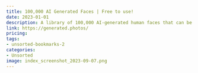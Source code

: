```yaml
---
title: 100,000 AI Generated Faces | Free to use!
date: 2023-01-01
description: A library of 100,000 AI-generated human faces that can be used for various design projects, such as website avatars, social media graphics, and more.
link: https://generated.photos/
pricing: 
tags: 
- unsorted-bookmarks-2 
categories: 
- Unsorted 
image: index_screenshot_2023-09-07.png
---
```

